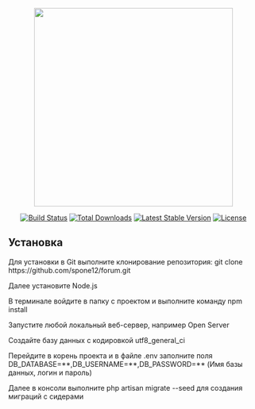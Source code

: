 <p align="center"><img src="https://res.cloudinary.com/dtfbvvkyp/image/upload/v1566331377/laravel-logolockup-cmyk-red.svg" width="400"></p>

<p align="center">
<a href="https://travis-ci.org/laravel/framework"><img src="https://travis-ci.org/laravel/framework.svg" alt="Build Status"></a>
<a href="https://packagist.org/packages/laravel/framework"><img src="https://poser.pugx.org/laravel/framework/d/total.svg" alt="Total Downloads"></a>
<a href="https://packagist.org/packages/laravel/framework"><img src="https://poser.pugx.org/laravel/framework/v/stable.svg" alt="Latest Stable Version"></a>
<a href="https://packagist.org/packages/laravel/framework"><img src="https://poser.pugx.org/laravel/framework/license.svg" alt="License"></a>
</p>

## Установка

<p>Для установки в Git выполните клонирование репозитория: git clone https://github.com/spone12/forum.git</p>

<p>Далее установите Node.js</p>

<p>В терминале войдите в папку с проектом и выполните команду npm install</p>

<p>Запустите любой локальный веб-сервер, например Open Server</p>

<p>Создайте базу данных с кодировкой utf8_general_ci</p>

<p>Перейдите в корень проекта и в файле .env заполните поля DB_DATABASE=**,DB_USERNAME=**,DB_PASSWORD=** (Имя базы данных, логин и пароль)</p>

<p>Далее в консоли выполните php artisan migrate --seed для создания миграций с сидерами</p>
